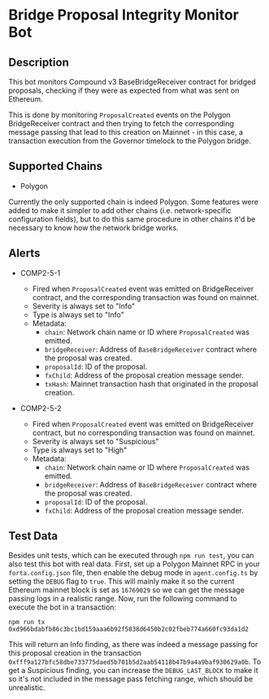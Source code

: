 # Bridge Proposal Integrity Monitor Bot

## Description

This bot monitors Compound v3 BaseBridgeReceiver contract for bridged proposals,
checking if they were as expected from what was sent on Ethereum.

This is done by monitoring `ProposalCreated` events on the Polygon
BridgeReceiver contract and then trying to fetch the corresponding message
passing that lead to this creation on Mainnet - in this case, a transaction
execution from the Governor timelock to the Polygon bridge.

## Supported Chains

- Polygon

Currently the only supported chain is indeed Polygon. Some features were added
to make it simpler to add other chains (i.e. network-specific configuration
fields), but to do this same procedure in other chains it'd be necessary to know
how the network bridge works.

## Alerts

- COMP2-5-1
  - Fired when `ProposalCreated` event was emitted on BridgeReceiver contract,
  and the corresponding transaction was found on mainnet.
  - Severity is always set to "Info"
  - Type is always set to "Info"
  - Metadata:
    - `chain`: Network chain name or ID where `ProposalCreated` was emitted.
    - `bridgeReceiver`: Address of `BaseBridgeReceiver` contract where the
    proposal was created.
    - `proposalId`: ID of the proposal.
    - `fxChild`: Address of the proposal creation message sender.
    - `txHash`: Mainnet transaction hash that originated in the proposal
    creation.

- COMP2-5-2
  - Fired when `ProposalCreated` event was emitted on BridgeReceiver contract,
  but no corresponding transaction was found on mainnet.
  - Severity is always set to "Suspicious"
  - Type is always set to "High"
  - Metadata:
    - `chain`: Network chain name or ID where `ProposalCreated` was emitted.
    - `bridgeReceiver`: Address of `BaseBridgeReceiver` contract where the
    proposal was created.
    - `proposalId`: ID of the proposal.
    - `fxChild`: Address of the proposal creation message sender.

## Test Data

Besides unit tests, which can be executed through `npm run test`, you can also
test this bot with real data. First, set up a Polygon Mainnet RPC in your
`forta.config.json` file, then enable the debug mode in `agent.config.ts` by
setting the `DEBUG` flag to `true`. This will mainly make it so the current
Ethereum mainnet block is set as `16769029` so we can get the message passing
logs in a realistic range. Now, run the following command to execute the bot in
a transaction:

```
npm run tx 0xd966bdabfb86c3bc1bd159aaa6b92f5838d6450b2c02fbeb774a660fc93da1d2
```

This will return an Info finding, as there was indeed a message passing for this
proposal creation in the transaction
`0xfff9a127bfc58dbe733775daed5b701b5d2aab54118b47b9a4a9baf930629a0b`.
To get a Suspicious finding, you can increase the `DEBUG_LAST_BLOCK` to make it
so it's not included in the message pass fetching range, which should be
unrealistic.
